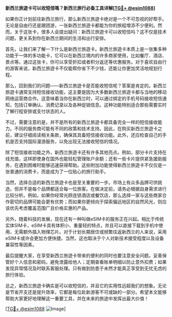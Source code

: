 **新西兰旅遊卡可以收短信嗎？新西兰旅行必备工具详解[[TG💪+ @esim1088](https://t.me/s/esim1088)]**

如果你正计划前往新西兰旅行，那么新西兰旅遊卡绝对是一个不可忽视的好帮手。无论是自由行还是跟团游，一张新西兰旅遊卡都能为你的旅程增添不少便利。然而，关于这张卡，很多人会提出疑问：新西兰旅遊卡可以收短信吗？这不仅是技术问题，更关系到你在新西兰期间的生活和出行安排。

首先，让我们来了解一下什么是新西兰旅遊卡。新西兰旅遊卡本质上是一张集多种功能于一体的多功能卡，它可以在新西兰境内的许多商家使用，比如餐厅、酒店、景点等。通过这张卡，你可以享受折扣或者积分返还等优惠服务。对于喜欢自由行的游客来说，新西兰旅遊卡不仅能帮你省下不少钱，还能让你更加灵活地规划行程。

那么，回到我们的问题——新西兰旅遊卡是否能收短信呢？答案是肯定的。新西兰旅遊卡通常支持短信接收功能，这主要是因为大多数新西兰旅遊卡都与当地的移动网络运营商合作。这意味着当你在新西兰时，可以通过绑定的手机号码接收短信通知，包括订单确认、消费记录以及各种促销信息。这种功能特别适合那些需要实时了解行程安排或支付状态的人。

不过，需要注意的是，并不是所有的新西兰旅遊卡都具备完全一样的短信接收能力。不同的服务商可能有不同的政策和技术支持。因此，在购买新西兰旅遊卡之前，建议仔细阅读相关条款，确保其具备短信接收功能。此外，还应检查自己的手机是否支持国际漫游服务，以免出现无法接收短信的情况。

除了短信接收功能之外，新西兰旅遊卡还有许多其他亮点。例如，部分卡片支持在线充值，这样即使身在国外也能轻松管理账户余额；还有一些卡片提供紧急援助服务，在遇到困难时能够迅速获得帮助。这些附加功能使得新西兰旅遊卡不仅仅是一张普通的消费卡，而是成为了一位贴心的旅行助手。

当然，选择合适的新西兰旅遊卡也是至关重要的一步。市场上有众多品牌可供挑选，但并不是每个品牌都适合每一位旅客。在做决定前，请务必根据自身需求进行比较分析。例如，如果你经常光顾连锁酒店或餐饮店，那么选择一家与这些商家合作密切的品牌可能会更有优势；而如果你更倾向于探索偏远地区的自然风光，则应该优先考虑覆盖范围广且价格实惠的产品。

另外，随着科技的发展，现在还有一种叫做eSIM卡的服务正在兴起。相比于传统实体SIM卡，eSIM卡具有体积小、重量轻的特点，并且可以直接下载到手机中使用，无需额外插入物理芯片。对于计划长期居住或频繁往返新西兰的人来说，采用eSIM卡或许会更加方便快捷。当然，这也取决于个人对新技术接受程度以及设备兼容性等因素。

最后提醒大家，在享受新西兰旅遊卡带来的便利的同时也要注意安全问题。妥善保管好个人信息和密码，避免泄露给他人；定期查看账单明细以防止意外扣费；如果发现异常情况及时联系客服处理。只有做到防患于未然才能真正享受到无忧无虑的旅行体验。

总之，新西兰旅遊卡确实是可以收短信的，并且它的实用性远超我们的想象。无论是节省开支还是提升效率，它都是每位赴新游客不可或缺的一部分。希望本文能够帮助大家更好地理解这一重要工具，并在未来的旅途中发挥出最大价值！

[[TG💪+ @esim1088](https://t.me/s/esim1088) ![Image](https://i.postimg.cc/4NQfJmqS/Snipaste-2025-05-13-00-14-12.png)]